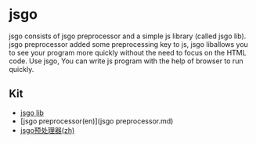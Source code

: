 jsgo
==========
jsgo consists of jsgo preprocessor and a simple js library (called jsgo lib). jsgo preprocessor added some preprocessing key to js, jsgo liballows you to see your program more quickly without the need to focus on the HTML code. Use jsgo, You can write js program with the help of browser to run quickly.

Kit
----------
* [jsgo lib](jsgo-lib.md)
* [jsgo preprocessor(en)](jsgo preprocessor.md)
* [jsgo预处理器(zh)](jsgo预处理器.md)